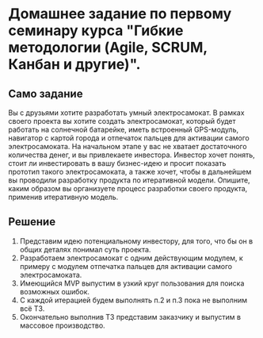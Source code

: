 # Домашнее задание по первому семинару курса "Гибкие методологии (Agile, SCRUM, Канбан и другие)".

## Само задание

Вы с друзьями хотите разработать умный электросамокат. В рамках своего проекта вы хотите создать электросамокат, который будет работать на солнечной батарейке, иметь встроенный GPS-модуль, навигатор с картой города и отпечаток пальцев для активации самого электросамоката. На начальном этапе у вас не хватает достаточного количества денег, и вы привлекаете инвестора. Инвестор хочет понять, стоит ли инвестировать в вашу бизнес-идею и просит показать прототип такого электросамоката, а также хочет, чтобы в дальнейшем вы проводили разработку продукта по итеративной модели.
Опишите, каким образом вы организуете процесс разработки своего продукта, применив итеративную модель.

## Решение

1. Представим идею потенциальному инвестору, для того, что бы он в общих деталях понимал суть проекта.
2. Разработаем электросамокат с одним действующим модулем, к примеру с модулем отпечатка пальцев для активации самого электросамоката.
3. Имеющийся MVP выпустим в узкий круг пользования для поиска возможных ошибок.
4. С каждой итерацией будем выполнять п.2 и п.3 пока не выполним всё ТЗ.
5.  Окончательно выполнив ТЗ представим заказчику и выпустим в массовое производство.

